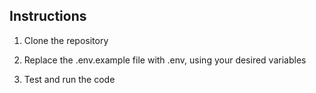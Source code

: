 ## Instructions

1. Clone the repository

2. Replace the .env.example file with .env, using your desired variables

3. Test and run the code